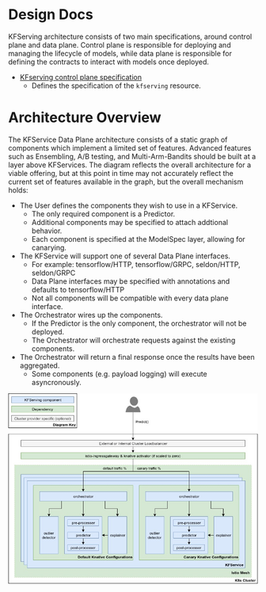 
# Design Docs
KFServing architecture consists of two main specifications, around control plane and data plane. Control plane is responsible for deploying and managing the lifecycle of models, while data plane is responsible for defining the contracts to interact with models once deployed.

 * [KFserving control plane specification](control-plane.md)
   * Defines the specification of the `kfserving` resource.

# Architecture Overview
The KFService Data Plane architecture consists of a static graph of components which implement a limited set of features. Advanced features such as Ensembling, A/B testing, and Multi-Arm-Bandits should be built at a layer above KFServices. The diagram reflects the overall architecture for a viable offering, but at this point in time may not accurately reflect the current set of features available in the graph, but the overall mechanism holds:

- The User defines the components they wish to use in a KFService.
  - The only required component is a Predictor.
  - Additional components may be specified to attach addtional behavior. 
  - Each component is specified at the ModelSpec layer, allowing for canarying.
- The KFService will support one of several Data Plane interfaces.
  - For example: tensorflow/HTTP, tensorflow/GRPC, seldon/HTTP, seldon/GRPC
  - Data Plane interfaces may be specified with annotations and defaults to tensorflow/HTTP
  - Not all components will be compatible with every data plane interface.
- The Orchestrator wires up the components.
  - If the Predictor is the only component, the orchestrator will not be deployed.
  - The Orchestrator will orchestrate requests against the existing components.
- The Orchestrator will return a final response once the results have been aggregated.
  - Some components (e.g. payload logging) will execute asyncronously.

![Data Plane](./diagrams/dataplane.jpg)